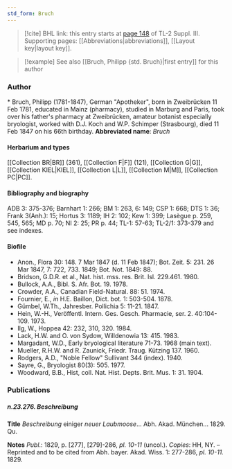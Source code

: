 ```yaml
---
std_form: Bruch
---
```


> [!cite] BHL link: this entry starts at [page 148](https://www.biodiversitylibrary.org/page/33266455) of TL-2 Suppl. III.
> Supporting pages: [[Abbreviations|abbreviations]], [[Layout key|layout key]].

> [!example] See also [[Bruch, Philipp {std. Bruch}|first entry]] for this author

### Author

\* Bruch, Philipp (1781-1847), German "Apotheker", born in Zweibrücken 11 Feb 1781, educated in Mainz (pharmacy), studied in Marburg and Paris, took over his father's pharmacy at Zweibrücken, amateur botanist especially bryologist, worked with D.J. Koch and W.P. Schimper (Strasbourg), died 11 Feb 1847 on his 66th birthday. 
**Abbreviated name**: *Bruch*

#### Herbarium and types

[[Collection BR|BR]] (361), [[Collection F|F]] (121), [[Collection G|G]], [[Collection KIEL|KIEL]], [[Collection L|L]], [[Collection M|M]], [[Collection PC|PC]].

#### Bibliography and biography

ADB 3: 375-376; Barnhart 1: 266; BM 1: 263, 6: 149; CSP 1: 668; DTS 1: 36; Frank 3(Anh.): 15; Hortus 3: 1189; IH 2: 102; Kew 1: 399; Lasègue p. 259, 545, 565; MD p. 70; NI 2: 25; PR p. 44; TL-1: 57-63; TL-2/1: 373-379 and see indexes.

#### Biofile

- Anon., Flora 30: 148. 7 Mar 1847 (d. 11 Feb 1847); Bot. Zeit. 5: 231. 26 Mar 1847, 7: 722, 733. 1849; Bot. Not. 1849: 88.
- Bridson, G.D.R. et al., Nat. hist. mss. res. Brit. Isl. 229.461. 1980.
- Bullock, A.A., Bibl. S. Afr. Bot. 19. 1978.
- Crowder, A.A., Canadian Field-Natural. 88: 51. 1974.
- Fournier, E., *in* H.E. Baillon, Dict. bot. 1: 503-504. 1878.
- Gümbel, W.Th., Jahresber. Pollichia 5: 11-21. 1847.
- Hein, W.-H., Veröffentl. Intern. Ges. Gesch. Pharmacie, ser. 2. 40:104-109. 1973.
- Ilg, W., Hoppea 42: 232, 310, 320. 1984.
- Lack, H.W. and O. von Sydow, Willdenowia 13: 415. 1983.
- Margadant, W.D., Early bryological literature 71-73. 1968 (main text).
- Mueller, R.H.W. and R. Zaunick, Friedr. Traug. Kützing 137. 1960.
- Rodgers, A.D., "Noble Fellow" Sullivant 344 (index). 1940.
- Sayre, G., Bryologist 80(3): 505. 1977.
- Woodward, B.B., Hist, coll. Nat. Hist. Depts. Brit. Mus. 1: 31. 1904.

### Publications

##### n.23.276. Beschreibung

**Title**
*Beschreibung* einiger *neuer Laubmoose*... Abh. Akad. München... 1829. Qu.

**Notes**
*Publ*.: 1829, p. \[277\], \[279\]-286, *pl. 10-11* (uncol.). *Copies*: HH, NY. – Reprinted and to be cited from Abh. bayer. Akad. Wiss. 1: 277-286, *pl. 10-11.* 1829.

